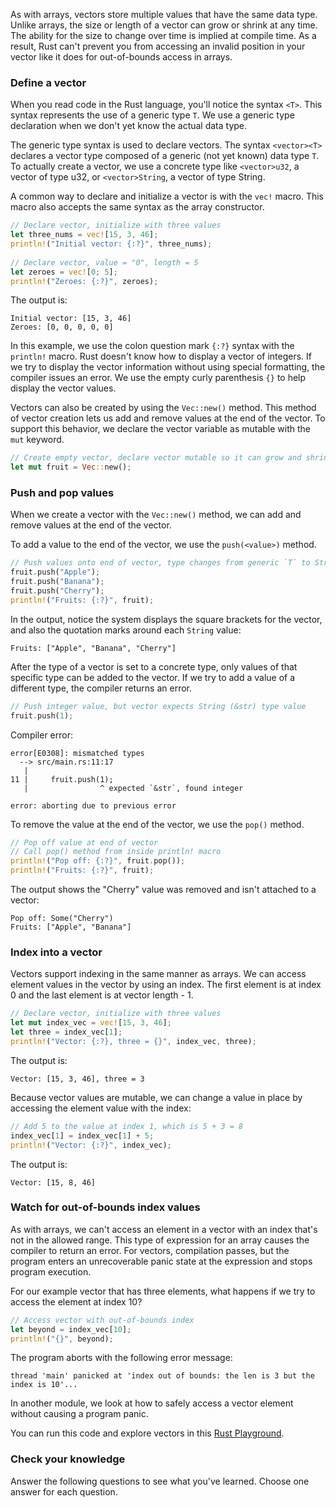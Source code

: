 As with arrays, vectors store multiple values that have the same data type. Unlike arrays, the size or length of a vector can grow or shrink at any time. The ability for the size to change over time is implied at compile time. As a result, Rust can't prevent you from accessing an invalid position in your vector like it does for out-of-bounds access in arrays.

### Define a vector

When you read code in the Rust language, you'll notice the syntax `<T>`. This syntax represents the use of a generic type `T`. We use a generic type declaration when we don't yet know the actual data type.

The generic type syntax is used to declare vectors. The syntax `<vector><T>` declares a vector type composed of a generic (not yet known) data type `T`. To actually create a vector, we use a concrete type like `<vector>u32`, a vector of type u32, or `<vector>String`, a vector of type String.

A common way to declare and initialize a vector is with the `vec!` macro. This macro also accepts the same syntax as the array constructor.

```rust
// Declare vector, initialize with three values
let three_nums = vec![15, 3, 46];
println!("Initial vector: {:?}", three_nums);  
  
// Declare vector, value = "0", length = 5
let zeroes = vec![0; 5];
println!("Zeroes: {:?}", zeroes); 
```

The output is:

```output
Initial vector: [15, 3, 46]
Zeroes: [0, 0, 0, 0, 0]
```

In this example, we use the colon question mark `{:?}` syntax with the `println!` macro. Rust doesn't know how to display a vector of integers. If we try to display the vector information without using special formatting, the compiler issues an error. We use the empty curly parenthesis `{}` to help display the vector values. 

Vectors can also be created by using the `Vec::new()` method. This method of vector creation lets us add and remove values at the end of the vector. To support this behavior, we declare the vector variable as mutable with the `mut` keyword.

```rust
// Create empty vector, declare vector mutable so it can grow and shrink
let mut fruit = Vec::new();
```

### Push and pop values

When we create a vector with the `Vec::new()` method, we can add and remove values at the end of the vector.

To add a value to the end of the vector, we use the `push(<value>)` method. 

```rust
// Push values onto end of vector, type changes from generic `T` to String
fruit.push("Apple");
fruit.push("Banana");
fruit.push("Cherry");
println!("Fruits: {:?}", fruit); 
```

In the output, notice the system displays the square brackets for the vector, and also the quotation marks around each `String` value:

```output
Fruits: ["Apple", "Banana", "Cherry"]
```

After the type of a vector is set to a concrete type, only values of that specific type can be added to the vector. If we try to add a value of a different type, the compiler returns an error.

```rust
// Push integer value, but vector expects String (&str) type value
fruit.push(1);
```

Compiler error:

```output
error[E0308]: mismatched types
  --> src/main.rs:11:17
   |
11 |     fruit.push(1);
   |                ^ expected `&str`, found integer

error: aborting due to previous error
```

To remove the value at the end of the vector, we use the `pop()` method.

```rust
// Pop off value at end of vector
// Call pop() method from inside println! macro
println!("Pop off: {:?}", fruit.pop());
println!("Fruits: {:?}", fruit); 
```

The output shows the "Cherry" value was removed and isn't attached to a vector:

```output
Pop off: Some("Cherry")
Fruits: ["Apple", "Banana"]
```

### Index into a vector

Vectors support indexing in the same manner as arrays. We can access element values in the vector by using an index. The first element is at index 0 and the last element is at vector length - 1. 

```rust
// Declare vector, initialize with three values
let mut index_vec = vec![15, 3, 46];
let three = index_vec[1];
println!("Vector: {:?}, three = {}", index_vec, three);  
```

The output is:

```output
Vector: [15, 3, 46], three = 3
```

Because vector values are mutable, we can change a value in place by accessing the element value with the index:

```rust
// Add 5 to the value at index 1, which is 5 + 3 = 8
index_vec[1] = index_vec[1] + 5;
println!("Vector: {:?}", index_vec);  
```

The output is:

```output
Vector: [15, 8, 46]
```

### Watch for out-of-bounds index values

As with arrays, we can't access an element in a vector with an index that's not in the allowed range. This type of expression for an array causes the compiler to return an error. For vectors, compilation passes, but the program enters an unrecoverable panic state at the expression and stops program execution.

For our example vector that has three elements, what happens if we try to access the element at index 10?

```rust
// Access vector with out-of-bounds index
let beyond = index_vec[10];
println!("{}", beyond);
```

The program aborts with the following error message:

```output
thread 'main' panicked at 'index out of bounds: the len is 3 but the index is 10'...
```

In another module, we look at how to safely access a vector element without causing a program panic. 

You can run this code and explore vectors in this [Rust Playground][RustPlay-vector].

### Check your knowledge

Answer the following questions to see what you've learned. Choose one answer for each question.

<!-- Links -->
[RustPlay-vector]: https://play.rust-lang.org/?version=stable&mode=debug&edition=2018&gist=b5c73ebd5f094c758797cd4efee10012?azure-portal=true
